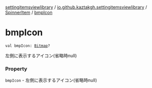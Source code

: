 [settingitemsviewlibrary](../../index.md) / [io.github.kaztakgh.settingitemsviewlibrary](../index.md) / [SpinnerItem](index.md) / [bmpIcon](./bmp-icon.md)

# bmpIcon

`val bmpIcon: `[`Bitmap`](https://developer.android.com/reference/android/graphics/Bitmap.html)`?`

左側に表示するアイコン(省略時null)

### Property

`bmpIcon` - 左側に表示するアイコン(省略時null)